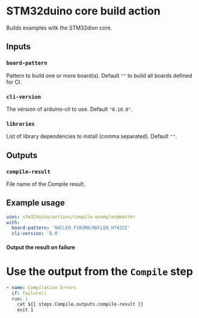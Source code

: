 # STM32duino core build action

Builds examples witk the STM32dion core.

## Inputs

### `board-pattern`

Pattern to build one or more board(s). Default `""` to build all boards defined for CI.

### `cli-version`

The version of arduino-cli to use. Default `"0.10.0"`.

### `libraries`

List of library dependencies to install (comma separated). Default `""`.

## Outputs

### `compile-result`

File name of the Compile result.

## Example usage

```yaml
uses: stm32duino/actions/compile-examples@master
with:
  board-pattern: 'NUCLEO_F103RB|NUCLEO_H743ZI'
  cli-version: '8.0'
```

#### Output the result on failure

# Use the output from the `Compile` step
```yaml
- name: Compilation Errors
  if: failure()
  run: |
    cat ${{ steps.Compile.outputs.compile-result }}
    exit 1
```